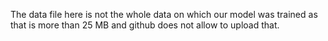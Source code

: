 The data file here is not the whole data on which our model was trained as that is more than 25 MB and github does not allow to upload that.
